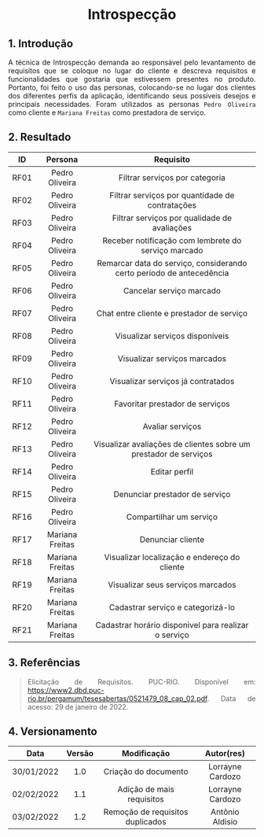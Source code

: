 # <center>Introspecção

<div align="justify">

## 1. Introdução

A técnica de Introspecção demanda ao responsável pelo levantamento de requisitos que se coloque no lugar do cliente e descreva requisitos e funcionalidades que gostaria que estivessem presentes no produto. Portanto, foi feito o uso das personas, colocando-se no lugar dos clientes dos diferentes perfis da aplicação, identificando seus possíveis desejos e principais necessidades. Foram utilizados as personas `Pedro Oliveira` como cliente e `Mariana Freitas` como prestadora de serviço.

## 2. Resultado

|  ID  |     Persona     |                              Requisito                               |
| :--: | :-------------: | :------------------------------------------------------------------: |
| RF01 | Pedro Oliveira  |                    Filtrar serviços por categoria                    |
| RF02 | Pedro Oliveira  |           Filtrar serviços por quantidade de contratações            |
| RF03 | Pedro Oliveira  |             Filtrar serviços por qualidade de avaliações             |
| RF04 | Pedro Oliveira  |         Receber notificação com lembrete do serviço marcado          |
| RF05 | Pedro Oliveira  | Remarcar data do serviço, considerando certo período de antecedência |
| RF06 | Pedro Oliveira  |                       Cancelar serviço marcado                       |
| RF07 | Pedro Oliveira  |              Chat entre cliente e prestador de serviço               |
| RF08 | Pedro Oliveira  |                   Visualizar serviços disponíveis                    |
| RF09 | Pedro Oliveira  |                     Visualizar serviços marcados                     |
| RF10 | Pedro Oliveira  |                  Visualizar serviços já contratados                  |
| RF11 | Pedro Oliveira  |                   Favoritar prestador de serviços                    |
| RF12 | Pedro Oliveira  |                           Avaliar serviços                           |
| RF13 | Pedro Oliveira  |   Visualizar avaliações de clientes sobre um prestador de serviços   |
| RF14 | Pedro Oliveira  |                            Editar perfil                             |
| RF15 | Pedro Oliveira  |                    Denunciar prestador de serviço                    |
| RF16 | Pedro Oliveira  |                       Compartilhar um serviço                        |
| RF17 | Mariana Freitas |                          Denunciar cliente                           |
| RF18 | Mariana Freitas |             Visualizar localização e endereço do cliente             |
| RF19 | Mariana Freitas |                  Visualizar seus serviços marcados                   |
| RF20 | Mariana Freitas |                  Cadastrar serviço e categorizá-lo                   |
| RF21 | Mariana Freitas |         Cadastrar horário disponivel para realizar o serviço         |

## 3. Referências

> Elicitação de Requisitos. PUC-RIO. Disponível em: https://www2.dbd.puc-rio.br/pergamum/tesesabertas/0521479_08_cap_02.pdf. Data de acesso: 29 de janeiro de 2022.

## 4. Versionamento

|    Data    | Versão |           Modificação            |    Autor(res)    |
| :--------: | :----: | :------------------------------: | :--------------: |
| 30/01/2022 |  1.0   |       Criação do documento       | Lorrayne Cardozo |
| 02/02/2022 |  1.1   |    Adição de mais requisitos     | Lorrayne Cardozo |
| 03/02/2022 |  1.2   | Remoção de requisitos duplicados | Antônio Aldisio  |

</div>
